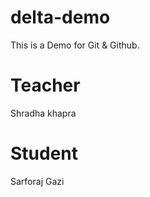 # delta-demo
This is a Demo for Git &amp; Github.


# Teacher
Shradha khapra
# Student
Sarforaj Gazi